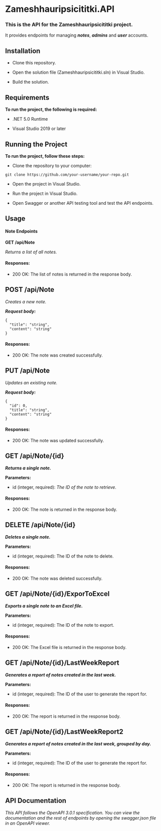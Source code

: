 # Zameshhauripsicititki.API

### This is the API for the Zameshhauripsicititki project. 

It provides endpoints for managing ***notes***, ***admins*** and ***user*** accounts.

## Installation

* Clone this repository.

* Open the solution file (Zameshhauripsicititki.sln) in Visual Studio.

* Build the solution.

## Requirements

**To run the project, the following is required:**

* .NET 5.0 Runtime

* Visual Studio 2019 or later

## Running the Project

**To run the project, follow these steps:**

* Clone the repository to your computer:
```
git clone https://github.com/your-username/your-repo.git
```
* Open the project in Visual Studio.

* Run the project in Visual Studio.

* Open Swagger or another API testing tool and test the API endpoints.

## Usage

#### Note Endpoints

**GET /api/Note**

*Returns a list of all notes.*

#### Responses:

* 200 OK: The list of notes is returned in the response body.

## POST /api/Note

*Creates a new note.*

***Request body:***

```
{
  "title": "string",
  "content": "string"
}
```

#### Responses:

* 200 OK: The note was created successfully.

## PUT /api/Note

*Updates an existing note.*

***Request body:***

```
{
  "id": 0,
  "title": "string",
  "content": "string"
}
```

#### Responses:

* 200 OK: The note was updated successfully.

## GET /api/Note/{id}

***Returns a single note.***

**Parameters:**

* id (integer, required): *The ID of the note to retrieve.*

#### Responses:

* 200 OK: The note is returned in the response body.

## DELETE /api/Note/{id}

***Deletes a single note.***

**Parameters:**

* id (integer, required): The ID of the note to delete.

#### Responses:

* 200 OK: The note was deleted successfully.

## GET /api/Note/{id}/ExporToExcel

***Exports a single note to an Excel file.***

**Parameters:**

* id (integer, required): The ID of the note to export.

#### Responses:

* 200 OK: The Excel file is returned in the response body.

## GET /api/Note/{id}/LastWeekReport

***Generates a report of notes created in the last week.***

**Parameters:**

* id (integer, required): The ID of the user to generate the report for.

#### Responses:

* 200 OK: The report is returned in the response body.

## GET /api/Note/{id}/LastWeekReport2

***Generates a report of notes created in the last week, grouped by day.***

**Parameters:**

* id (integer, required): The ID of the user to generate the report for.

#### Responses:

* 200 OK: The report is returned in the response body.


## API Documentation
*This API follows the OpenAPI 3.0.1 specification. You can view the documentation and the rest of endpoints by opening the swagger.json file in an OpenAPI viewer.*
